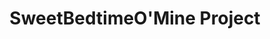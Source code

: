 ---
title: SweetBedtimeO'Mine Project
tags: [Game]
style: fill
color: light
description: Source code of the game <i>UnstableConcoction</i>
external_url: https://github.com/PuppyGummy/UnstableConcoctionProject
---